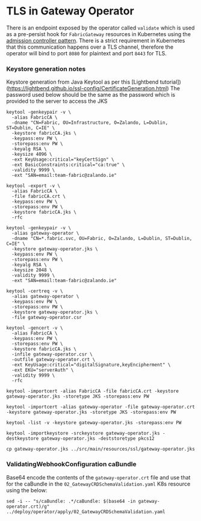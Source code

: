 # TLS in Gateway Operator
There is an endpoint exposed by the operator called `validate` which is used as a pre-persist 
hook for `FabricGateway` resources in Kubernetes using the [admission controller pattern](https://v1-13.docs.kubernetes.io/docs/reference/access-authn-authz/extensible-admission-controllers/#configure-admission-webhooks-on-the-fly).
There is a strict requirement in Kubernetes that this communication happens over a TLS channel,
therefore the operator will bind to port `8080` for plaintext and port `8443` for TLS.


### Keystore generation notes
Keystore generation from Java Keytool as per this [Lightbend tutorial])(https://lightbend.github.io/ssl-config/CertificateGeneration.html)
The password used below should be the same as the password which is provided to the server to access the JKS
```
keytool -genkeypair -v \
  -alias FabricCA \
  -dname "CN=Fabric, OU=Infrastructure, O=Zalando, L=Dublin, ST=Dublin, C=IE" \
  -keystore fabricCA.jks \
  -keypass:env PW \
  -storepass:env PW \
  -keyalg RSA \
  -keysize 4096 \
  -ext KeyUsage:critical="keyCertSign" \
  -ext BasicConstraints:critical="ca:true" \
  -validity 9999 \
  -ext "SAN=email:team-fabric@zalando.ie"

keytool -export -v \
  -alias FabricCA \
  -file fabricCA.crt \
  -keypass:env PW \
  -storepass:env PW \
  -keystore fabricCA.jks \
  -rfc

keytool -genkeypair -v \
  -alias gateway-operator \
  -dname "CN=*.fabric.svc, OU=Fabric, O=Zalando, L=Dublin, ST=Dublin, C=IE" \
  -keystore gateway-operator.jks \
  -keypass:env PW \
  -storepass:env PW \
  -keyalg RSA \
  -keysize 2048 \
  -validity 9999 \
  -ext "SAN=email:team-fabric@zalando.ie"

keytool -certreq -v \
  -alias gateway-operator \
  -keypass:env PW \
  -storepass:env PW \
  -keystore gateway-operator.jks \
  -file gateway-operator.csr

keytool -gencert -v \
  -alias FabricCA \
  -keypass:env PW \
  -storepass:env PW \
  -keystore fabricCA.jks \
  -infile gateway-operator.csr \
  -outfile gateway-operator.crt \
  -ext KeyUsage:critical="digitalSignature,keyEncipherment" \
  -ext EKU="serverAuth" \
  -validity 9999 \
  -rfc

keytool -importcert -alias FabricCA -file fabricCA.crt -keystore gateway-operator.jks -storetype JKS -storepass:env PW

keytool -importcert -alias gateway-operator -file gateway-operator.crt -keystore gateway-operator.jks -storetype JKS -storepass:env PW

keytool -list -v -keystore gateway-operator.jks -storepass:env PW

keytool -importkeystore -srckeystore gateway-operator.jks -destkeystore gateway-operator.jks -deststoretype pkcs12

cp gateway-operator.jks ../src/main/resources/ssl/gateway-operator.jks
```

### ValidatingWebhookConfiguration caBundle
Base64 encode the contents of the `gateway-operator.crt` file and use that for the caBundle in the `02_GatewayCRDSchemaValidation.yaml`
K8s resource using the below: 
```
sed -i -- "s/caBundle: .*/caBundle: $(base64 -in gateway-operator.crt)/g" ../deploy/operator/apply/02_GatewayCRDSchemaValidation.yaml
```
